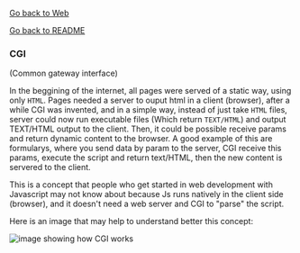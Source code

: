 [Go back to Web](https://github.com/leonardo-cabral67/today_i_learned/blob/main/web/web.md)

[Go back to README](https://github.com/leonardo-cabral67/today_i_learned/tree/main)

### CGI

(Common gateway interface)

In the beggining of the internet, all pages were served of a static way, using only `HTML`. Pages needed a server to ouput html in a client (browser), after a while CGI was invented, and in a simple way, instead of just take `HTML` files, server could now run executable files (Which return `TEXT/HTML`) and output TEXT/HTML output to the client. Then, it could be possible receive params and return dynamic content to the browser.
A good example of this are formularys, where you send data by param to the server, CGI receive this params, execute the script and return text/HTML, then the new content is servered to the client.

This is a concept that people who get started in web development with Javascript may not know about because Js runs natively in the client side (browser), and it doesn't need a web server and CGI to "parse" the script.

Here is an image that may help to understand better this concept:

![image showing how CGI works](https://www.oreilly.com/openbook/cgi/figs/cgi0101.gif "how CGI works")
